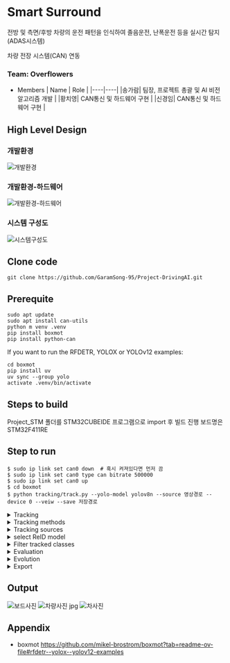# Smart Surround
전방 및 측면/후방 차량의 운전 패턴을 인식하여 졸음운전, 난폭운전 등을 실시간 탐지 (ADAS시스템)

차량 전장 시스템(CAN) 연동

### Team: Overflowers

* Members
  | Name | Role |
  |----|----|
  |송가람| 팀장, 프로젝트 총괄 및 AI 비전 알고리즘 개발 |
  |황치영| CAN통신 및 하드웨어 구현 |
  |신경임| CAN통신 및 하드웨어 구현 |

## High Level Design
### 개발환경
![개발환경](https://github.com/user-attachments/assets/c4819215-83e8-4d50-b16c-ad70cfc3f378)

### 개발환경-하드웨어
![개발환경-하드웨어](https://github.com/user-attachments/assets/d63a78cd-ccc1-41d5-bd3a-568e3696c252)
### 시스템 구성도
![시스템구성도](https://github.com/user-attachments/assets/2e7f8dbf-c287-43cd-9bc6-8ee93fb2c671)

## Clone code

```shell
git clone https://github.com/GaramSong-95/Project-DrivingAI.git
```
## Prerequite

```shell
sudo apt update
sudo apt install can-utils
python m venv .venv
pip install boxmot
pip install python-can
```
If you want to run the RFDETR, YOLOX or YOLOv12 examples:
```shell
cd boxmot
pip install uv
uv sync --group yolo
activate .venv/bin/activate
```

## Steps to build

Project_STM 폴더를 STM32CUBEIDE 프로그램으로 import 후 빌드 진행 보드명은 STM32F411RE

## Step to run

```shell
$ sudo ip link set can0 down  # 혹시 켜져있다면 먼저 끔
$ sudo ip link set can0 type can bitrate 500000
$ sudo ip link set can0 up
$ cd boxmot
$ python tracking/track.py --yolo-model yolov8n --source 영상경로 --device 0 --veiw --save 저장경로
```

<details>
  <summary>Tracking</summary>
  
  ```shell
  
$ python tracking/track.py --yolo-model rf-detr-base.pt  # bboxes only
  python tracking/track.py --yolo-model yolox_s.pt       # bboxes only
  python tracking/track.py --yolo-model yolov10n         # bboxes only
  python tracking/track.py --yolo-model yolov9s          # bboxes only
  python tracking/track.py --yolo-model yolov8n          # bboxes only
                                        yolov8n-seg      # bboxes + segmentation masks 
                                        yolov8n-pose     # bboxes + pose estimation
```

</details>

<details>
  <summary>Tracking methods</summary>

  ```shell
$ python tracking/track.py --tracking-method deepocsort
                                             strongsort
                                             ocsort
                                             bytetrack
                                             botsort
                                             boosttrack
```

</details>

<details>
  <summary>Tracking sources</summary>
  
tracking can be run on most video formats
  ```shell
$ python tracking/track.py --source 0                               # webcam
                                    img.jpg                         # image
                                    vid.mp4                         # video
                                    path/                           # directory
                                    path/*.jpg                      # glob
                                    'https://youtu.be/Zgi9g1ksQHc'  # YouTube
                                    'rtsp://example.com/media.mp4'  # RTSP, RTMP, HTTP stream
```

</details>

<details>
  <summary>select ReID model</summary>
  
Some tracking methods combine appearance description and motion in the process of tracking. For those which use appearance, you can choose a ReID model based on your needs from this ReID model zoo. These model can be further optimized for you needs by the reid_export.py script
  ```shell
$ python tracking/track.py --source 0 --reid-model lmbn_n_cuhk03_d.pt               # lightweight
                                                   osnet_x0_25_market1501.pt
                                                   mobilenetv2_x1_4_msmt17.engine
                                                   resnet50_msmt17.onnx
                                                   osnet_x1_0_msmt17.pt
                                                   clip_market1501.pt               # heavy
                                                   clip_vehicleid.pt
                                                   ...
```

</details>

<details>
  <summary>Filter tracked classes</summary>
  
By default the tracker tracks all MS COCO classes.
If you want to track a subset of the classes that you model predicts, add their corresponding index after the classes flag,
  ```shell
python tracking/track.py --source 0 --yolo-model yolov8s.pt --classes 16 17  # COCO yolov8 model. Track cats and dogs, only
```
Here is a list of all the possible objects that a Yolov8 model trained on MS COCO can detect. Notice that the indexing for the classes in this repo starts at zero

</details>

<details>
  <summary>Evaluation</summary>
  
Evaluate a combination of detector, tracking method and ReID model on standard MOT dataset or you custom one by
  ```shell
$ python3 tracking/val.py --yolo-model yolov8n.pt --reid-model osnet_x0_25_msmt17.pt --tracking-method deepocsort --verbose --source ./assets/MOT17-mini/train
$ python3 tracking/val.py --yolo-model yolov8n.pt --reid-model osnet_x0_25_msmt17.pt --tracking-method ocsort     --verbose --source ./tracking/val_utils/MOT17/train
```
add --gsi to your command for postprocessing the MOT results by gaussian smoothed interpolation. Detections and embeddings are stored for the selected YOLO and ReID model respectively. They can then be loaded into any tracking algorithm. Avoiding the overhead of repeatedly generating this data.

</details>

<details>
  <summary>Evolution</summary>
  
We use a fast and elitist multiobjective genetic algorithm for tracker hyperparameter tuning. By default the objectives are: HOTA, MOTA, IDF1. Run it by
  ```shell
# saves dets and embs under ./runs/dets_n_embs separately for each selected yolo and reid model
$ python tracking/generate_dets_n_embs.py --source ./assets/MOT17-mini/train --yolo-model yolov8n.pt yolov8s.pt --reid-model weights/osnet_x0_25_msmt17.pt
# evolve parameters for specified tracking method using the selected detections and embeddings generated in the previous step
$ python tracking/evolve.py --dets yolov8n --embs osnet_x0_25_msmt17 --n-trials 9 --tracking-method botsort --source ./assets/MOT17-mini/train
```
The set of hyperparameters leading to the best HOTA result are written to the tracker's config file.

</details>

<details>
  <summary>Export</summary>
  
We support ReID model export to ONNX, OpenVINO, TorchScript and TensorRT
  ```shell
# export to ONNX
$ python3 boxmot/appearance/reid_export.py --include onnx --device cpu
# export to OpenVINO
$ python3 boxmot/appearance/reid_export.py --include openvino --device cpu
# export to TensorRT with dynamic input
$ python3 boxmot/appearance/reid_export.py --include engine --device 0 --dynamic
```

</details>

## Output

![보드사진](https://github.com/user-attachments/assets/72f5e2cc-a8dc-40fc-88d8-2f6280a11a10)
![차량사진 jpg](https://github.com/user-attachments/assets/2781f0cc-47c7-48df-8aa3-a2aa0787fdd1)
![차사진](https://github.com/user-attachments/assets/9281e447-e93f-401b-b8ec-ef2724b98659)

## Appendix

* boxmot
https://github.com/mikel-brostrom/boxmot?tab=readme-ov-file#rfdetr--yolox--yolov12-examples
